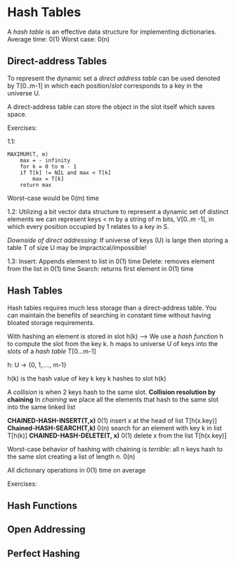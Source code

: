 # Hash Tables
A *hash table* is an effective data structure for implementing dictionaries.
Average time: 0(1)
Worst case: 0(n)

## Direct-address Tables
To represent the dynamic set a *direct address table* can be used denoted by T[0..m-1] in which each position/*slot* corresponds to a key in the universe U.

A direct-address table can store the object in the slot itself which saves space.

Exercises:

1.1:
```
MAXIMUM(T, m)
    max = - infinity
    for k = 0 to m - 1
    if T[k] != NIL and max < T[k]
        max = T[k]
    return max
```
Worst-case would be 0(m) time

1.2: Utilizing a bit vector data structure to represent a dynamic set of distinct elements we can represent keys < m by a string of m bits, V[0..m -1], in which every position occupied by 1 relates to a key in S. 

*Downside of direct addressing*: If universe of keys (U) is large then storing a table T of size U may be impractical/impossible!

1.3:
Insert: Appends element to list in 0(1) time
Delete: removes element from the list in 0(1) time
Search: returns first element in 0(1) time

 
## Hash Tables
Hash tables requires much less storage than a direct-address table. You can maintain the benefits of searching in constant time without having bloated storage requirements. 

With hashing an element is stored in slot h(k) --> We use a *hash function* h to compute the slot from the key k.
h maps to universe U of keys into the slots of a *hash table* T[0...m-1]

h: U -> {0, 1,...., m-1}

h(k) is the hash value of key k
key k hashes to slot h(k)

A *collision* is when 2 keys hash to the same slot.
**Collision resolution by chaining**
In *chaining* we place all the elements that hash to the same slot into the same linked list

**CHAINED-HASH-INSERT(T,x)** 0(1)
insert x at the head of list T[h(x.key)]
**Chained-HASH-SEARCH(T,k)** 0(n)
search for an element with key k in list T[h(k)]
**CHAINED-HASH-DELETE(T, x)** 0(1)
delete x from the list T[h(x.key)]

Worst-case behavior of hashing with chaining is *terrible*: all n keys hash to the same slot creating a list of length n. 0(n)

All dictionary operations in 0(1) time on average

Exercises:

## Hash Functions

## Open Addressing

## Perfect Hashing

